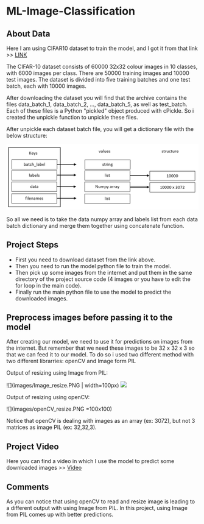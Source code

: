 # ML-Image-Classification
## About Data
Here I am using CIFAR10 dataset to train the model, and I got it from that link >> [LINK](https://www.binarystudy.com/2021/09/how-to-load-preprocess-visualize-CIFAR-10-and-CIFAR-100.html)

The CIFAR-10 dataset consists of 60000 32x32 colour images in 10 classes, with 6000 images per class. There are 50000 training images and 10000 test images. The dataset is divided into five training batches and one test batch, each with 10000 images.

After downloading the dataset you will find that the archive contains the files data_batch_1, data_batch_2, ..., data_batch_5, as well as test_batch. Each of these files is a Python "pickled" object produced with cPickle. So i created the unpickle function to unpickle these files.

After unpickle each dataset batch file, you will get a dictionary file with the below structure:

![](images/unpickle_dict_structure.PNG)

So all we need is to take the data numpy array and labels list from each data batch dictionary and merge them together using concatenate function.

## Project Steps
* First you need to download dataset from the link above.
* Then you need to run the model python file to train the model.
* Then pick up some images from the internet and put them in the same directory of the project source code (4 images or you have to edit the for loop in the main code). 
* Finally run the main python file to use the model to predict the downloaded images. 

## Preprocess images before passing it to the model
After creating our model, we need to use it for predictions on images from the internet. But remember that we need these images to be 32 x 32 x 3 so that we can feed it to our model. To do so i used two different method with two different librarries: openCV and Image form PIL

Output of resizing using Image from PIL:

![](images/Image_resize.PNG | width=100px)
<img src="https://github.com/images/Image_resize.PNG" width="48">

Output of resizing using openCV:

![](images/openCV_resize.PNG =100x100)

Notice that openCV is dealing with images as an array (ex: 3072), but not 3 matrices as image PIL (ex: 32,32,3).

## Project Video
Here you can find a video in which I use the model to predict some downloaded images >> [Video](https://drive.google.com/file/d/1J2_zClI6QuKE2RHVJytQnB7GrCrlfKr4/view?usp=sharing)

## Comments
As you can notice that using openCV to read and resize image is leading to a different output with using Image from PIL. In this project, using Image from PIL comes up with better predictions.
